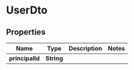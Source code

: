 # UserDto

## Properties

| Name            | Type       | Description | Notes |
| --------------- | ---------- | ----------- | ----- |
| **principalId** | **String** |             |       |
